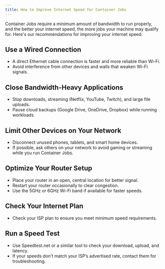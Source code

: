 ```yaml
---
title: How to Improve Internet Speed for Container Jobs
---
```


Container Jobs require a minimum amount of bandwidth to run properly, and the better your internet speed, the more jobs
your machine may qualify for. Here's our recommendations for improving your internet speed.

## Use a Wired Connection

- A direct Ethernet cable connection is faster and more reliable than Wi-Fi.
- Avoid interference from other devices and walls that weaken Wi-Fi signals.

## Close Bandwidth-Heavy Applications

- Stop downloads, streaming (Netflix, YouTube, Twitch), and large file uploads.
- Pause cloud backups (Google Drive, OneDrive, Dropbox) while running workloads.

## Limit Other Devices on Your Network

- Disconnect unused phones, tablets, and smart home devices.
- If possible, ask others on your network to avoid gaming or streaming while you run Container Jobs.

## Optimize Your Router Setup

- Place your router in an open, central location for better signal.
- Restart your router occasionally to clear congestion.
- Use the 5GHz or 6GHz Wi-Fi band if available for faster speeds.

## Check Your Internet Plan

- Check your ISP plan to ensure you meet minimum speed requirements.

## Run a Speed Test

- Use Speedtest.net or a similar tool to check your download, upload, and latency.
- If your speeds don’t match your ISP’s advertised rate, contact them for troubleshooting.
